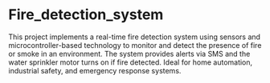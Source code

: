 # Fire_detection_system
This project implements a real-time fire detection system using sensors and microcontroller-based technology to monitor and detect the presence of fire or smoke in an environment. The system provides alerts via SMS and the water sprinkler motor turns on if fire detected. Ideal for home automation, industrial safety, and emergency response systems.
